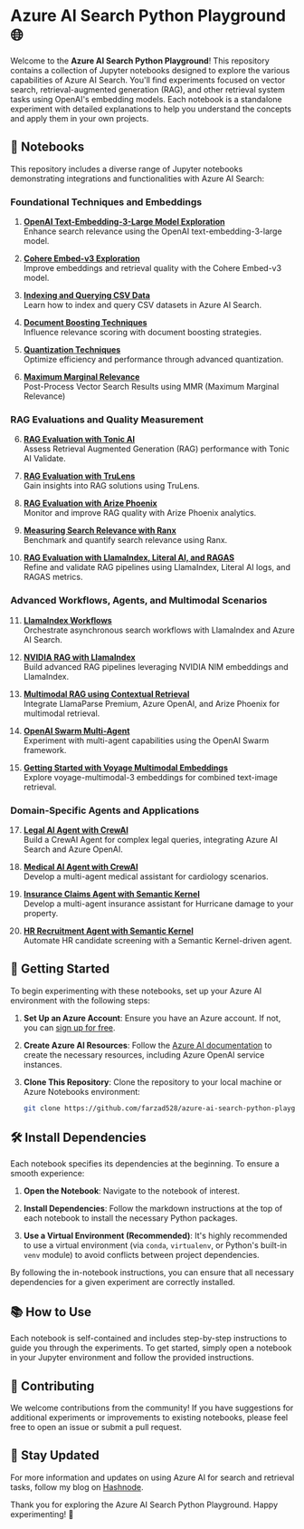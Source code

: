 # Azure AI Search Python Playground 🌐

Welcome to the **Azure AI Search Python Playground**! This repository contains a collection of Jupyter notebooks designed to explore the various capabilities of Azure AI Search. You'll find experiments focused on vector search, retrieval-augmented generation (RAG), and other retrieval system tasks using OpenAI's embedding models. Each notebook is a standalone experiment with detailed explanations to help you understand the concepts and apply them in your own projects.

## 📓 Notebooks

This repository includes a diverse range of Jupyter notebooks demonstrating integrations and functionalities with Azure AI Search:

### Foundational Techniques and Embeddings
1. **[OpenAI Text-Embedding-3-Large Model Exploration](azure-ai-search-text-embedding-3-large.ipynb)**  
   Enhance search relevance using the OpenAI text-embedding-3-large model.

2. **[Cohere Embed-v3 Exploration](azure-ai-search-cohere-embed-v3.ipynb)**  
   Improve embeddings and retrieval quality with the Cohere Embed-v3 model.

3. **[Indexing and Querying CSV Data](azure-ai-search-csv.ipynb)**  
   Learn how to index and query CSV datasets in Azure AI Search.

4. **[Document Boosting Techniques](azure-ai-search-document-boosting.ipynb)**  
   Influence relevance scoring with document boosting strategies.

5. **[Quantization Techniques](azure-ai-search-scalar-quantization.ipynb)**  
   Optimize efficiency and performance through advanced quantization.
   
5. **[Maximum Marginal Relevance](azure-ai-search-maximum-marignal-relevance.ipynb)**  
   Post-Process Vector Search Results using MMR (Maximum Marginal Relevance)

### RAG Evaluations and Quality Measurement
6. **[RAG Evaluation with Tonic AI](azure-ai-search-rag-eval-tonic-ai.ipynb)**  
   Assess Retrieval Augmented Generation (RAG) performance with Tonic AI Validate.

7. **[RAG Evaluation with TruLens](azure-ai-search-rag-eval-trulens.ipynb)**  
   Gain insights into RAG solutions using TruLens.

8. **[RAG Evaluation with Arize Phoenix](azure-ai-search-rag-eval-arize-ai.ipynb)**  
   Monitor and improve RAG quality with Arize Phoenix analytics.

9. **[Measuring Search Relevance with Ranx](azure-ai-search-eval-ranx.ipynb)**  
   Benchmark and quantify search relevance using Ranx.

10. **[RAG Evaluation with LlamaIndex, Literal AI, and RAGAS](azure-ai-search-literal-ai-ragas.ipynb)**  
    Refine and validate RAG pipelines using LlamaIndex, Literal AI logs, and RAGAS metrics.

### Advanced Workflows, Agents, and Multimodal Scenarios
11. **[LlamaIndex Workflows](azure-ai-search-llamaindex-workflows.ipynb)**  
    Orchestrate asynchronous search workflows with LlamaIndex and Azure AI Search.

12. **[NVIDIA RAG with LlamaIndex](azure-ai-search-nvidia-rag.ipynb)**  
    Build advanced RAG pipelines leveraging NVIDIA NIM embeddings and LlamaIndex.

13. **[Multimodal RAG using Contextual Retrieval](azure-ai-search-contextual-retreival.ipynb)**  
    Integrate LlamaParse Premium, Azure OpenAI, and Arize Phoenix for multimodal retrieval.

14. **[OpenAI Swarm Multi-Agent](azure-ai-search-openai-swarm.ipynb)**  
    Experiment with multi-agent capabilities using the OpenAI Swarm framework.

15. **[Getting Started with Voyage Multimodal Embeddings](azure-ai-search-voyage-multimodal)**  
    Explore voyage-multimodal-3 embeddings for combined text-image retrieval.

### Domain-Specific Agents and Applications
17. **[Legal AI Agent with CrewAI](azure-ai-search-legal-ai-agent.ipynb)**  
    Build a CrewAI Agent for complex legal queries, integrating Azure AI Search and Azure OpenAI.

18. **[Medical AI Agent with CrewAI](azure-ai-search-medical-ai-agent.ipynb)**  
    Develop a multi-agent medical assistant for cardiology scenarios.

18. **[Insurance Claims Agent with Semantic Kernel](azure-ai-search-insurance-claims-agent.ipynb)**  
    Develop a multi-agent insurance assistant for Hurricane damage to your property.

19. **[HR Recruitment Agent with Semantic Kernel](azure-ai-search-recruitment-agent)**  
    Automate HR candidate screening with a Semantic Kernel-driven agent.

## 🚀 Getting Started

To begin experimenting with these notebooks, set up your Azure AI environment with the following steps:

1. **Set Up an Azure Account**: Ensure you have an Azure account. If not, you can [sign up for free](https://azure.microsoft.com/free/).

2. **Create Azure AI Resources**: Follow the [Azure AI documentation](https://docs.microsoft.com/en-us/azure/cognitive-services/) to create the necessary resources, including Azure OpenAI service instances.

3. **Clone This Repository**: Clone the repository to your local machine or Azure Notebooks environment:

   ```bash
   git clone https://github.com/farzad528/azure-ai-search-python-playground.git
   ```

## 🛠️ Install Dependencies

Each notebook specifies its dependencies at the beginning. To ensure a smooth experience:

1. **Open the Notebook**: Navigate to the notebook of interest.

2. **Install Dependencies**: Follow the markdown instructions at the top of each notebook to install the necessary Python packages.

3. **Use a Virtual Environment (Recommended)**: It's highly recommended to use a virtual environment (via `conda`, `virtualenv`, or Python's built-in `venv` module) to avoid conflicts between project dependencies.

By following the in-notebook instructions, you can ensure that all necessary dependencies for a given experiment are correctly installed.

## 📚 How to Use

Each notebook is self-contained and includes step-by-step instructions to guide you through the experiments. To get started, simply open a notebook in your Jupyter environment and follow the provided instructions.

## 🤝 Contributing

We welcome contributions from the community! If you have suggestions for additional experiments or improvements to existing notebooks, please feel free to open an issue or submit a pull request.

## 🔔 Stay Updated

For more information and updates on using Azure AI for search and retrieval tasks, follow my blog on [Hashnode](https://hashnode.com/@Farzzy528).

Thank you for exploring the Azure AI Search Python Playground. Happy experimenting! 🎉